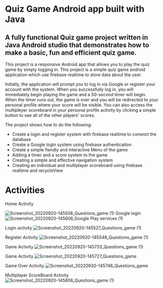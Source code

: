# Quiz Game Android app built with Java

## A fully functional Quiz game project written in Java Android studio that demonstrates how to make a basic, fun and efficient quiz game.

This project is a responsive Android app that allows you to play the quiz game by simply logging in.
This project is a simple quiz game  android application which use firebase realtime to store data about the user.

Initially, the application will prompt you to log in via Google or register your account with the system. When you successfully log in, you will immediately begin playing the game and a 50-second timer will begin.
When the timer runs out, the game is over and you will be redirected to your personal profile where your score will be visible. You can also access the multipleyer scoreboard in your personal profile activity by clicking a simple button to see all of the other players' scores.

The project shows how to do the following:
* Create a login and register system with firebase realtime to conenct the database
* Create a Google login system using firebase authentication
* Create a simple fiendly and interactive Menu of the game
* Adding a timer and a score system to the game
* Creating a simple and effective navigation system
* Creating an individual and  multiplayer scoreboard using firebase realtime and recycleView

# Activities

Home Activity

![Screenshot_20220920-145508_Questions_game (1)](https://user-images.githubusercontent.com/93276114/191284820-6212abb8-9735-427a-abfe-de8818d978c3.jpg)
Google login
![Screenshot_20220920-145606_Google Play services (1)](https://user-images.githubusercontent.com/93276114/191285317-448f76c6-47e8-45c1-b800-e5cc67aa33e8.jpg)
 
 Login activity
![Screenshot_20220920-145527_Questions_game (1)](https://user-images.githubusercontent.com/93276114/191285500-c8fff1eb-03b5-458e-a023-eaf16e376b67.jpg)
 
 Register Activity
![Screenshot_20220920-145548_Questions_game (1)](https://user-images.githubusercontent.com/93276114/191285828-ee692169-e70e-42cb-8224-e02bce4c9892.jpg)
 
 Game Activity
 ![Screenshot_20220920-145720_Questions_game (1)](https://user-images.githubusercontent.com/93276114/191286040-fdcbc212-6663-45e8-836c-5b4cc5a20d21.jpg)
 
 Game Activity
![Screenshot_20220920-145727_Questions_game](https://user-images.githubusercontent.com/93276114/191286226-071e59da-e2d6-403a-b13b-2fa1cad10bf4.jpg)
 
 Game Over Activity
 ![Screenshot_20220920-145746_Questions_game](https://user-images.githubusercontent.com/93276114/191286394-401a57a6-e900-4ce2-95f8-85c0c1def510.jpg)

Multiplayer ScoreBoard Activity
![Screenshot_20220920-145806_Questions_game (1)](https://user-images.githubusercontent.com/93276114/191286598-a47e08ba-5786-442a-8bb7-04cd7b127c9b.jpg)



 





